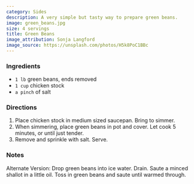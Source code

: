 ```yaml
---
category: Sides
description: A very simple but tasty way to prepare green beans.
image: green_beans.jpg
size: 4 servings
title: Green Beans
image_attribution: Sonja Langford
image_source: https://unsplash.com/photos/H5k8PoC1BBc
---
```

### Ingredients

* `1 lb` green beans, ends removed
* `1 cup` chicken stock
* `a pinch` of salt

### Directions

1. Place chicken stock in medium sized saucepan. Bring to simmer. 
2. When simmering, place green beans in pot and cover. Let cook 5 minutes, or until just tender. 
3. Remove and sprinkle with salt. Serve.

### Notes

Alternate Version: Drop green beans into ice water. Drain. Saute a minced shallot in a little oil. Toss in green beans and saute until warmed through.
